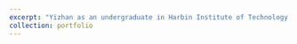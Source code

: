 ```yaml
---
excerpt: "Yizhan as an undergraduate in Harbin Institute of Technology <br/><img src='/images/undergraduate.png'>"
collection: portfolio
---
```

